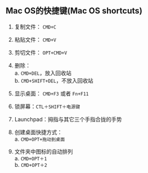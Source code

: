 ## Mac OS的快捷键(Mac OS shortcuts)

1. 复制文件： `CMD+C`

2. 粘贴文件： `CMD+V`

3. 剪切文件： `OPT+CMD+V`

4. 删除：  
    a. `CMD+DEL`，放入回收站  
    b. `CMD+SHIFT+DEL`，不放入回收站  
    
5. 显示桌面： `CMD+F3` 或者 `Fn+F11`

6. 锁屏幕：`CTL＋SHIFT＋电源键`

7. Launchpad：拇指与其它三个手指合拢的手势

8. 创建桌面快捷方式：  
    a. `CMD+OPT+拖动到桌面`
    
9. 文件夹中图标的自动排列  
    a. `CMD+OPT＋1`  
    b. `CMD+OPT＋2`  
